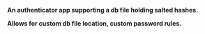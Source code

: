 **An authenticator app supporting a db file holding salted hashes.**

**Allows for custom db file location, custom password rules.**
